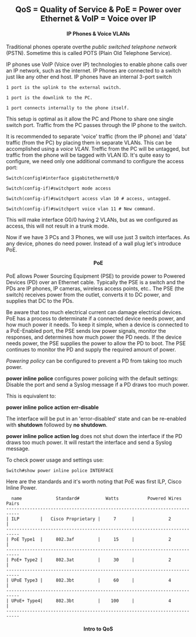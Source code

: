 <h2 align="center">QoS = Quality of Service & PoE = Power over Ethernet & VoIP = Voice over IP</h2>

<h4 align="center">IP Phones & Voice VLANs</h4>

Traditional phones operate overthe _public switched telephone network_ (PSTN).
Sometime this is called POTS (Plain Old Telephone Service).

IP phones use VoIP (Voice over IP) technologies to enable phone calls over an
IP network, such as the internet.
IP Phones are connected to a switch just like any other end host.
IP phones have an internal 3-port switch

    1 port is the uplink to the external switch.

    1 port is the downlink to the PC.

    1 port connects internally to the phone itself.

This setup is optimal as it allow the PC and Phone to share one single switch port.
Traffic from the PC passes through the IP phone to the switch.

It is recommended to separate 'voice' traffic (from the IP phone) and 'data' traffic
(from the PC) by placing them in separate VLANs. This can be accomplished using a
_voice VLAN_. Treffic from the PC will be untagged, but traffic from the phone will
be tagged with VLAN ID.
It's quite easy to configure, we need only one additional command to configure the
access port:

    Switch(config)#interface gigabitethernet0/0

    Switch(config-if)#switchport mode access

    Switch(config-if)#switchport access vlan 10 # access, untagged.

    Switch(config-if)#switchport voice vlan 11 # New command.

This will make interface G0/0 having 2 VLANs, but as we configured as access, this
will not result in a trunk mode.

Now if we have 3 PCs and 3 Phones, we will use just 3 switch interfaces.
As any device, phones do need power. Instead of a wall plug let's introduce PoE.

<h4 align="center">PoE</h4>

PoE allows Power Sourcing Equipment (PSE) to provide power to Powered Devices (PD)
over an Ethernet cable. Typically the PSE is a switch and the PDs are IP phones,
IP cameras, wireless access points, etc..
The PSE (the switch) receives power from the outlet, converts it to DC power, and
supplies that DC to the PDs.

Be aware that too much electrical current can damage electrical devices. PoE has
a process to determinate if a connected device needs power, and how much power it
needs. To keep it simple, when a device is connected to a PoE-Enabled port, the PSE
sends low power signals, monitor the responses, and determines how much power the
PD needs.
If the device needs power, the PSE supplies the power to allow the PD to boot.
The PSE continues to monitor the PD and supply the required amount of power.

_Powering policy_ can be configured to prevent a PD from taking too much power.

<strong>power inline police</strong> configures power policing with the default
settings: Disable the port and send a Syslog message if a PD draws too much power.

This is equivalent to:

<strong> power inline police action err-disable</strong>

The interface will be put in an 'error-disabled' state and can be re-enabled with
<strong>shutdown</strong> followed by <strong>no shutdown</strong>.

<strong>power inline police action log</strong> does not shut down the interface
if the PD draws too much power. It will restart the interface and send a Syslog message.

To check power usage and settings use:

    Switch#show power inline police INTERFACE

Here are the standards and it's worth noting that PoE was first ILP, Cisco Inline Power.

      name             Standard#          Watts           Powered Wires Pairs
    ---------------------------------------------------------------------------
    | ILP        |   Cisco Proprietary |     7      |             2           |
    ---------------------------------------------------------------------------
    | PoE Type1  |     802.3af         |     15     |             2           |
    ---------------------------------------------------------------------------
    | PoE+ Type2 |     802.3at         |     30     |             2           |
    ---------------------------------------------------------------------------
    | UPoE Type3 |     802.3bt         |     60     |             4           |
    ---------------------------------------------------------------------------
    | UPoE+ Type4|     802.3bt         |    100     |             4           |
    ---------------------------------------------------------------------------
    

<h4 align="center">Intro to QoS</h4>
